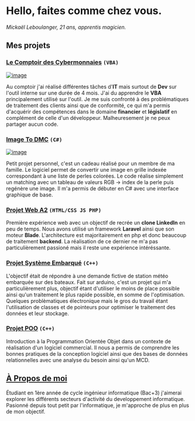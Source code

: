# Hello, faites comme chez vous.
_Mickaël Leboulanger, 21 ans, apprentis magicien._

## Mes projets

### [Le Comptoir des Cybermonnaies](https://www.lecomptoirdescybermonnaies.fr/) ```(VBA)```
[![image](https://i.imgur.com/OteCnyl.png)](https://www.lecomptoirdescybermonnaies.fr/)

Au comptoir j'ai réalisé différentes tâches d'**IT** mais surtout de **Dev** sur l'outil interne sur une durée de 4 mois.
J'ai du apprendre le **VBA** principalement utilisé sur l'outil.
Je me suis confronté à des problématiques de traitement des clients ainsi que de conformité, ce qui m'a permis d'acquérir des compétences dans le domaine **financier** et **législatif** en complément de celle d'un développeur.
Malheuresement je ne peux partager aucun code.

### [ Image To DMC](https://github.com/LinkinFoxco/Image-To-DMC) ```(C#)```
[![image](https://i.imgur.com/AqgXmby.jpg)](https://github.com/LinkinFoxco/Image-To-DMC)

Petit projet personnel, c'est un cadeau réalisé pour un membre de ma famille.
Le logiciel permet de convertir une image en grille indexée correspondant à une liste de perles colorées.
Le code réalise simplement un matching avec un tableau de valeurs RGB -> index de la perle puis regénère une image.
Il m'a permis de débuter en C# avec une interface graphique de base.

### [Projet Web A2](https://github.com/LinkinFoxco/ProjetWebA2) ```(HTML/CSS JS PHP)```

Première expérience web avec un objectif de recrée un **clone LinkedIn** en peu de temps.
Nous avons utilisé un framework **Laravel** ainsi que son moteur **Blade**.
L'architecture est majoritairement en php et donc beaucoup de traitement **backend**.
La réalisation de ce dernier ne m'a pas particulièrement passioné mais il reste une expérience intéréssante.

### [Projet Système Embarqué](https://github.com/LinkinFoxco/ProjetsVrac/blob/main/ProjetSysEmbarqu%C3%A9Final.ino) ```(C++)```

L'objectif était de répondre à une demande fictive de station météo embarquée sur des bateaux.
Fait sur arduino, c'est un projet qui m'a particulièrement plus, objectif étant d'utiliser le moins de place possible ainsi qu'un traitement le plus rapide possible, en somme de l'optimisation.
Quelques problèmatiques électronique mais le gros du travail étant l'utilisation de classes et de pointeurs pour optimiser le traitement des données et leur stockage.

### [Projet POO](https://github.com/LinkinFoxco/ProjetPOO/tree/master/ProjetPOO) ```(C++)```

Introduction à la Programmation Orientée Objet dans un contexte de réalisation d'un logiciel commercial.
Il nous a permis de comprendre les bonnes pratiques de la conception logiciel ainsi que des bases de données relationnelles avec une analyse du besoin ainsi qu'un MCD.

## [À Propos de moi](https://www.linkedin.com/in/leboulanger-micka%C3%ABl-64b680203/)

Étudiant en 1ère année de cycle ingénieur informatique (Bac+3) j'aimerai explorer les différents secteurs d'activité du developpement informatique.
Pasionné depuis tout petit par l'informatique, je m'approche de plus en plus de mon objectif.
